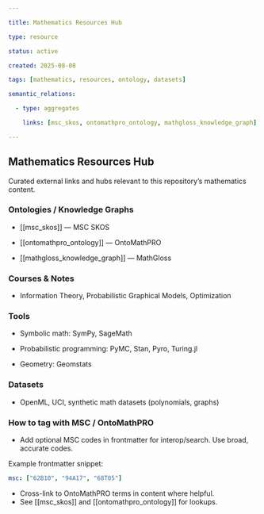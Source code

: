 ```yaml
---

title: Mathematics Resources Hub

type: resource

status: active

created: 2025-08-08

tags: [mathematics, resources, ontology, datasets]

semantic_relations:

  - type: aggregates

    links: [msc_skos, ontomathpro_ontology, mathgloss_knowledge_graph]

---
```


## Mathematics Resources Hub

Curated external links and hubs relevant to this repository’s mathematics content.

### Ontologies / Knowledge Graphs

- [[msc_skos]] — MSC SKOS

- [[ontomathpro_ontology]] — OntoMathPRO

- [[mathgloss_knowledge_graph]] — MathGloss

### Courses & Notes

- Information Theory, Probabilistic Graphical Models, Optimization

### Tools

- Symbolic math: SymPy, SageMath

- Probabilistic programming: PyMC, Stan, Pyro, Turing.jl

- Geometry: Geomstats

### Datasets

- OpenML, UCI, synthetic math datasets (polynomials, graphs)

### How to tag with MSC / OntoMathPRO

- Add optional MSC codes in frontmatter for interop/search. Use broad, accurate codes.

Example frontmatter snippet:

```yaml
msc: ["62B10", "94A17", "68T05"]
```

- Cross-link to OntoMathPRO terms in content where helpful.
- See [[msc_skos]] and [[ontomathpro_ontology]] for lookups.

